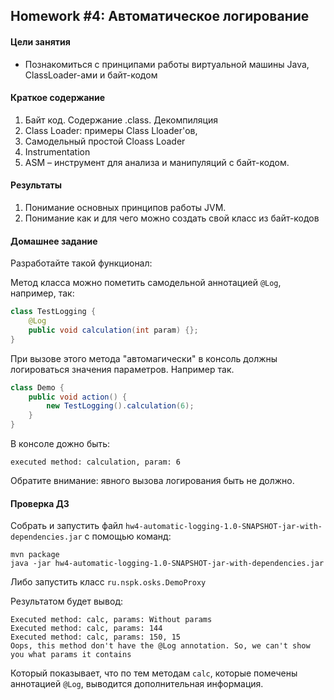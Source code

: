 ## Homework #4: Автоматическое логирование

#### Цели занятия
- Познакомиться с принципами работы виртуальной машины Java, ClassLoader-ами и байт-кодом

#### Краткое содержание
1. Байт код. Содержание .class. Декомпиляция
1. Class Loader: примеры Class Lloader'ов,
1. Самодельный простой Cloass Loader
1. Instrumentation
1. ASM – инструмент для анализа и манипуляций с байт-кодом.

#### Результаты
1. Понимание основных принципов работы JVM.
1. Понимание как и для чего можно создать свой класс из байт-кодов

#### Домашнее задание
Разработайте такой функционал:

Метод класса можно пометить самодельной аннотацией `@Log`, например, так:

```java
class TestLogging {
    @Log
    public void calculation(int param) {};
}
```

При вызове этого метода "автомагически" в консоль должны логироваться значения параметров.
Например так.

```java
class Demo {
    public void action() {
        new TestLogging().calculation(6);
    }
}
```

В консоле дожно быть:

```
executed method: calculation, param: 6
```

Обратите внимание: явного вызова логирования быть не должно.

#### Проверка ДЗ
Собрать и запустить файл `hw4-automatic-logging-1.0-SNAPSHOT-jar-with-dependencies.jar` с помощью команд:
```shell script
mvn package
java -jar hw4-automatic-logging-1.0-SNAPSHOT-jar-with-dependencies.jar 
```
Либо запустить класс `ru.nspk.osks.DemoProxy`

Результатом будет вывод:
```
Executed method: calc, params: Without params
Executed method: calc, params: 144
Executed method: calc, params: 150, 15
Oops, this method don't have the @Log annotation. So, we can't show you what params it contains
```
Который показывает, что по тем методам `calc`, которые помечены аннотацией `@Log`, выводится дополнительная информация.
